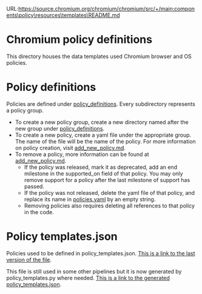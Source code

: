 URL:https://source.chromium.org/chromium/chromium/src/+/main:components\policy\resources\templates\README.md
# Chromium policy definitions

This directory houses the data templates used Chromium browser and OS policies.

# Policy definitions

Policies are defined under
[policy_definitions](https://cs.chromium.org/chromium/src/components/policy/resources/templates/policy_definitions).
Every subdirectory represents a policy group.

* To create a new policy group, create a new directory named after the new group
  under [policy_definitions](https://cs.chromium.org/chromium/src/components/policy/resources/templates/policy_definitions).
* To create a new policy, create a yaml file under the appropriate group.
  The name of the file will be the name of the policy.
  For more information on policy creation, visit [add_new_policy.md](/docs/enterprise/add_new_policy.md#adding-a-new-policy).
* To remove a policy, more information can be found at [add_new_policy.md](/docs/enterprise/add_new_policy.md#removing-support-for-a-policy).
  * If the policy was released, mark it as deprecated, add an end milestone in the
    supported_on field of that policy. You may only remove support for a policy
    after the last milestone of support has passed.
  * If the policy was not released, delete the yaml file of that policy, and
  replace its name in [policies.yaml](https://cs.chromium.org/chromium/src/components/policy/resources/templates/policies.yaml) by an empty string.
  * Removing policies also requires deleting all references to that policy in the code.


# Policy templates.json

Policies used to be defined in policy_templates.json.
[This is a link to the last version of the file](https://source.chromium.org/chromium/chromium/src/+/main:components/policy/resources/policy_templates.json;drc=ca7ce9943037356d8a346a6b14799d271fdd98c6).

This file is still used in some other pipelines but it is now generated by
policy_templates.py where needed.
[This is a link to the generated policy_templates.json](https://source.chromium.org/chromium/chromium/src/+/main:out/Debug/gen/chrome/app/policy/policy_templates.json).
